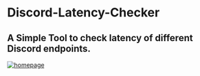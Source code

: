 # Discord-Latency-Checker
## A Simple Tool to check latency of different Discord endpoints.

[![homepage][1]][2]

[1]:  https://raw.githubusercontent.com/Titan3301/Discord-Latency-Checker/main/anonfiles.PNG
[2]:  https://anonfiles.com/HbV8D157xf/latency_20checker_zip "Latency Checker.zip"
